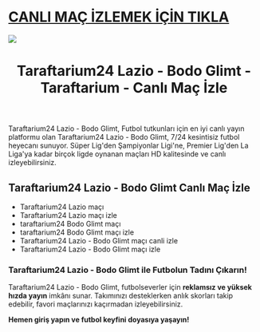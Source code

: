 # <a href="https://workersgirisamp-loyefnbyf4-workers-dev.cdn.ampproject.org/c/s/workersgirisamp.loyefnbyf4.workers.dev/">CANLI MAÇ İZLEMEK İÇİN TIKLA</a>

<a href="https://workersgirisamp-loyefnbyf4-workers-dev.cdn.ampproject.org/c/s/workersgirisamp.loyefnbyf4.workers.dev/"><img src="https://media2.giphy.com/media/v1.Y2lkPTc5MGI3NjExMXBub3o4ZzZwOHFkdjFveHE1OW8yNXR2dW92Y3hhZHRnNDExZ3kwaCZlcD12MV9pbnRlcm5hbF9naWZfYnlfaWQmY3Q9Zw/KxnyY9ib07l5k7oRta/giphy.gif"></a>

<!DOCTYPE html>
<html lang="tr">
<head>
    <meta charset="UTF-8">
    <meta name="viewport" content="width=device-width, initial-scale=1.0">
    <meta name="title" content="Taraftarium24 Lazio - Bodo Glimt - Taraftarium - Canlı Maç İzle">
    <meta name="description" content="Taraftarium24 Lazio - Bodo Glimt, canlı spor yayınları sunan bir web sitesidir. Bu platform, sporseverlere futbol maçları başta olmak üzere geniş bir spor içeriği sunmaktadır">
    <meta name="keywords" content="Taraftarium24 Lazio - Bodo Glimt, canlı maç izle, futbol izle, HD maç yayını, kesintisiz maç">
    <meta name="robots" content="index, follow">
</head>
<body>
    <header>
        <h1>Taraftarium24 Lazio - Bodo Glimt - Taraftarium - Canlı Maç İzle</h1>
    </header>
    <main>
      <section>
        <p>Taraftarium24 Lazio - Bodo Glimt, Futbol tutkunları için en iyi canlı yayın platformu olan Taraftarium24 Lazio - Bodo Glimt, 7/24 kesintisiz futbol heyecanı sunuyor. Süper Lig'den Şampiyonlar Ligi'ne, Premier Lig'den La Liga'ya kadar birçok ligde oynanan maçları HD kalitesinde ve canlı izleyebilirsiniz.</p>
      </section>
        <section>
            <h2>Taraftarium24 Lazio - Bodo Glimt Canlı Maç İzle</h2>
            <ul>
                <li>Taraftarium24 Lazio maçı</li>
                <li>Taraftarium24 Lazio maçı izle</li>
                <li>taraftarium24 Bodo Glimt maçı</li>
                <li>taraftarium24 Bodo Glimt maçı izle</li>
                <li>Taraftarium24 Lazio - Bodo Glimt maçı canli izle</li>
                <li>Taraftarium24 Lazio - Bodo Glimt maçı izle</li>
            </ul>
        </section>
        <section>
            <h3>Taraftarium24 Lazio - Bodo Glimt ile Futbolun Tadını Çıkarın!</h3>
            <p>Taraftarium24 Lazio - Bodo Glimt, futbolseverler için <strong>reklamsız ve yüksek hızda yayın</strong> imkânı sunar. Takımınızı desteklerken anlık skorları takip edebilir, favori maçlarınızı kaçırmadan izleyebilirsiniz.</p>
            <p><strong>Hemen giriş yapın ve futbol keyfini doyasıya yaşayın!</strong></p>
        </section>
    </main>
</body>
</html>
